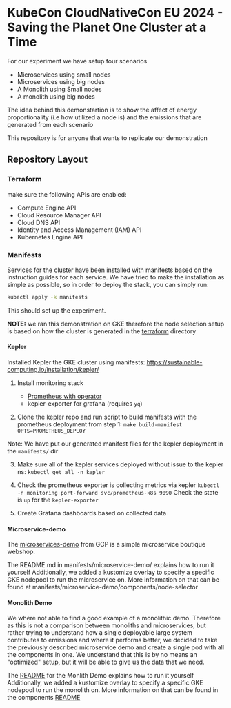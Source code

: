 # KubeCon CloudNativeCon EU 2024 - Saving the Planet One Cluster at a Time

For our experiment we have setup four scenarios

- Microservices using small nodes 
- Microservices using big nodes
- A Monolith using Small nodes
- A monolith using big nodes 

The idea behind this demonstartion is to show the affect of energy
proportionality (i.e how utilized a node is) and the emissions that are
generated from each scenario 

This repository is for anyone that wants to replicate our demonstration

## Repository Layout

### Terraform

make sure the following APIs are enabled:

- Compute Engine API 
- Cloud Resource Manager API
- Cloud DNS API 
- Identity and Access Management (IAM) API
- Kubernetes Engine API

### Manifests

Services for the cluster have been installed with manifests based on the instruction guides for
each service. We have tried to make the installation as simple as possible, so in order to deploy the stack, you can simply run:

```bash
kubectl apply -k manifests
```

This should set up the experiment.

**NOTE:** we ran this demonstration on GKE therefore the node selection setup
is based on how the cluster is generated in the [terraform](./terraform)
directory

#### Kepler

Installed Kepler the GKE cluster using manifests: https://sustainable-computing.io/installation/kepler/

1. Install monitoring stack
   - [Prometheus with operator](https://sustainable-computing.io/installation/kepler/#deploy-the-prometheus-operator)
   - kepler-exporter for grafana (requires `yq`)

2. Clone the kepler repo and run script to build manifests with the prometheus deployment from step 1:
 `make build-manifest OPTS=PROMETHEUS_DEPLOY`

Note: We have put our generated manifest files for the kepler deployment in the `manifests/` dir

3. Make sure all of the kepler services deployed without issue to the kepler ns:
 `kubectl get all -n kepler`

4. Check the prometheus exporter is collecting metrics via kepler
 `kubectl -n monitoring port-forward svc/prometheus-k8s 9090`
  Check the state is `up` for the `kepler-exporter`

5. Create Grafana dashboards based on collected data

#### Microservice-demo

The [microservices-demo](https://github.com/GoogleCloudPlatform/microservices-demo) from GCP is a simple microservice
boutique webshop.

The README.md in manifests/microservice-demo/ explains how to run it yourself
Additionally, we added a kustomize overlay to specify a specific GKE nodepool
to run the microservice on. More information on that can be found at manifests/microservice-demo/components/node-selector

#### Monolith Demo

We where not able to find a good example of a monolithic demo. Therefore as
this is not a comparison between monoliths and microservices, but rather trying
to understand how a single deployable large system contributes to emissions and
where it performs better, we decided to take the previously described
microservice demo and create a single pod with all the components in one. We
understand that this is by no means an "optimized" setup, but it will be able
to give us the data that we need. 

The [README](manifests/bases/monolith-demo/README.md) for the Monlith Demo explains how to run it yourself
Additionally, we added a kustomize overlay to specify a specific GKE nodepool
to run the monolith on. More information on that can be found in the components [README](manifests/components/node-selector-big/README.md)
